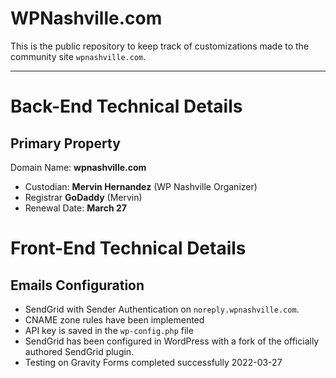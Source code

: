 # WPNashville.com
This is the public repository to keep track of customizations made to the community site `wpnashville.com`.

---

# Back-End Technical Details
## Primary Property
Domain Name: **wpnashville.com**
* Custodian: **Mervin Hernandez** (WP Nashville Organizer)
* Registrar **GoDaddy** (Mervin)
* Renewal Date: **March 27**

# Front-End Technical Details
## Emails Configuration
* SendGrid with Sender Authentication on `noreply.wpnashville.com`.
* CNAME zone rules have been implemented
* API key is saved in the `wp-config.php` file
* SendGrid has been configured in WordPress with a fork of the officially authored SendGrid plugin.
* Testing on Gravity Forms completed successfully 2022-03-27